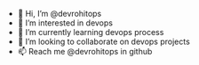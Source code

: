 - 👋 Hi, I’m @devrohitops
- 👀 I’m interested in devops
- 🌱 I’m currently learning devops process
- 💞️ I’m looking to collaborate on devops projects
- 📫 Reach me @devrohitops in github

<!---
devrohitops/devrohitops is a ✨ special ✨ repository because its `README.md` (this file) appears on your GitHub profile.
You can click the Preview link to take a look at your changes.
--->
